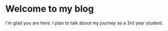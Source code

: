 # Welcome to my blog

I'm glad you are here. I plan to talk about my journey as a 3rd year student.

